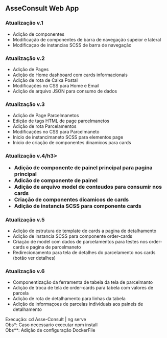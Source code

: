 <div>
    <h2>AsseConsult Web App</h2>
    <h3>Atualização v.1</h3>
    <ul>
        <li>
            Adição de componentes
        </li>
        <li>
            Modificação de componentes de barra de navegação supeior e lateral
        </li>
        <li>
            Modificaçao de instancias SCSS de barra de navegação
        </li>
    </ul>
    <h3>Atualização v.2</h3>
    <ul>
        <li>
            Adição de Pages
        </li>
        <li>
            Adição de Home dashboard com cards informacionais
        </li>
        <li>
            Adição de rota de Caixa Postal
        </li>
        <li>
            Modificações no CSS para Home e Email
        </li>
        <li>
            Adição de arquivo JSON para consumo de dados
        </li>
    </ul>
    <h3>Atualização v.3</h3>
    <ul>
        <li>
            Adição de Page Parcelmanetos
        </li>
        <li>
            Edição de tags HTML de page parcelmanetos
        </li>
        <li>
            Adição de rota Parcelamentos
        </li>
        <li>
            Modificações no CSS para Parcelmaneto
        </li>
        <li>
            Inicio de instancimaneto SCSS para elementos page
        </li>
        <li>
            Inicio de criação de componentes dinamicos para cards
        </li>
    </ul>
      <h3>Atualização v.4/h3>
    <ul>
        <li>
            Adição de componente de painel principal para pagina principal
        </li>
        <li>
            Adicão de componente de painel
        </li>
         <li>
           Adição de arquivo model de conteudos para consumir nos cards
        </li>
        <li>
            Criação de componentes dicamicos de cards
        </li>
        <li>
            Adição de instancia SCSS para componente cards
        </li>
    </ul>
    <h3>Atualização v.5</h3>
    <ul>
        <li>
            Adição de estrutura de template de cards a pagina de detalhamento
        </li>
        <li>
            Adição de instancia SCSS para componente order-cards
        </li>
        <li>
           Criação de model com dados de parcelamentos para testes nos order-cards e pagina de parcelmaneto
        </li>
        <li>
            Redirecionamento para tela de detalhes do parcelamento nos cards (botão ver detalhes)
        </li>
    </ul>
    <h3>Atualização v.6</h3>
    <ul>
        <li>
            Componentização da ferramenta de tabela da tela de parcelmanto
        </li>
        <li>
            Adição de troca de tela de order-cards para tabela com valores de parcela
        </li>
        <li>
           Adição de rota de detalhamento para linhas da tabela
        </li>
        <li>
            Adição de informaçoes de parcelas individuais aos paineis de detalhamento
        </li>
    </ul>
    <div>
        <span>Execução: cd Asse-Consult | ng serve</span><br>
        <span>Obs*: Caso necessario executar npm install</span><br>
        <span>Obs**: Adição de configuração DockerFile</span> 
    </div>
</div>